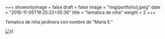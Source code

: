 +++
showonlyimage = false
draft = false
image = "img/portfolio/j.jpeg"
date = "2016-11-05T18:25:22+05:30"
title = "tematica de niña"
weight = 2
+++

Tematica de niña jardinera con nombre de "Maria E."

<!--more-->

![t1][1]

[1]: /img/j.jpeg 

